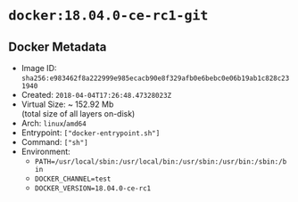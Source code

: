 # `docker:18.04.0-ce-rc1-git`

## Docker Metadata

- Image ID: `sha256:e983462f8a222999e985ecacb90e8f329afb0e6bebc0e06b19ab1c828c231940`
- Created: `2018-04-04T17:26:48.47328023Z`
- Virtual Size: ~ 152.92 Mb  
  (total size of all layers on-disk)
- Arch: `linux`/`amd64`
- Entrypoint: `["docker-entrypoint.sh"]`
- Command: `["sh"]`
- Environment:
  - `PATH=/usr/local/sbin:/usr/local/bin:/usr/sbin:/usr/bin:/sbin:/bin`
  - `DOCKER_CHANNEL=test`
  - `DOCKER_VERSION=18.04.0-ce-rc1`
